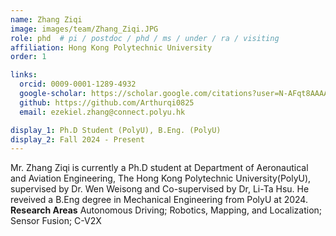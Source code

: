 ```yaml
---
name: Zhang Ziqi
image: images/team/Zhang_Ziqi.JPG
role: phd  # pi / postdoc / phd / ms / under / ra / visiting
affiliation: Hong Kong Polytechnic University
order: 1

links:
  orcid: 0009-0001-1289-4932
  google-scholar: https://scholar.google.com/citations?user=N-AFqt8AAAAJ&hl=en
  github: https://github.com/Arthurqi0825
  email: ezekiel.zhang@connect.polyu.hk

display_1: Ph.D Student (PolyU), B.Eng. (PolyU)
display_2: Fall 2024 - Present
---
```


<!--  Add a short self introduction here -->
<!-- Like Research Areas -->

Mr. Zhang Ziqi is currently a Ph.D student at Department of Aeronautical and Aviation Engineering, The Hong Kong Polytechnic University(PolyU), supervised by Dr. Wen Weisong and Co-supervised by Dr, Li-Ta Hsu. He reveived  a B.Eng degree in Mechanical Engineering from PolyU at 2024. 
**Research Areas**
Autonomous Driving; Robotics, Mapping, and Localization; Sensor Fusion; C-V2X




